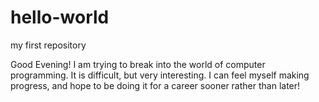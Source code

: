 # hello-world
my first repository

Good Evening! I am trying to break into the world of computer programming. It is difficult, but very interesting. I can feel myself making progress, and hope to be doing it for a career sooner rather than later!
